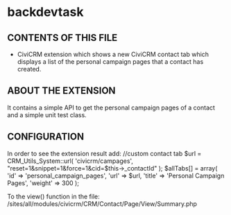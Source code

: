 # backdevtask


CONTENTS OF THIS FILE
---------------------

 * CiviCRM extension which shows a new CiviCRM contact tab which displays a list of the personal campaign pages that a contact has created.

ABOUT THE EXTENSION
------------

It contains a simple API to get the personal campaign pages of a contact and a simple unit test class.

CONFIGURATION
-------------

In order to see the extension result add:
//custom contact tab
    $url = CRM_Utils_System::url( 'civicrm/campages',
           "reset=1&snippet=1&force=1&cid=$this->_contactId" );
    $allTabs[] = array( 'id'    => 'personal_campaign_pages',
            'url'   => $url,
            'title' => 'Personal Campaign Pages',
            'weight' => 300 );

To the view() function in the file:
/sites/all/modules/civicrm/CRM/Contact/Page/View/Summary.php
